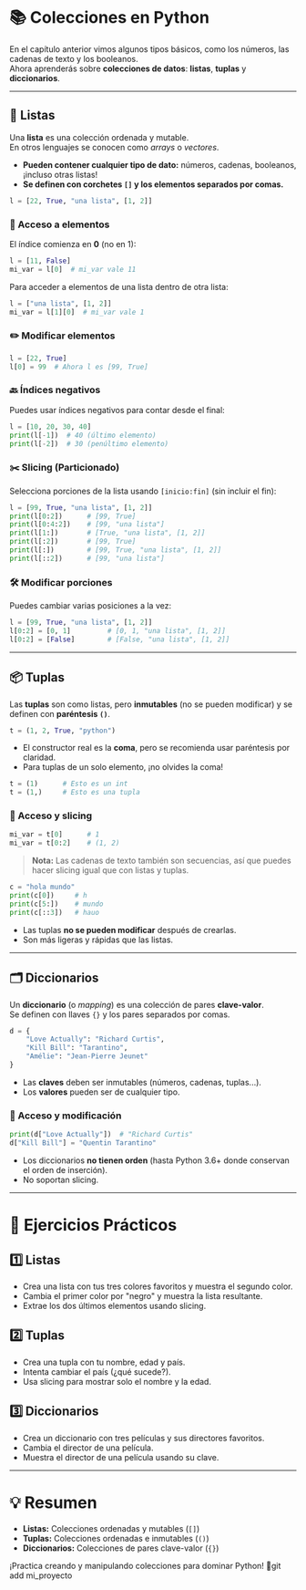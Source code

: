 # 📚 Colecciones en Python

En el capítulo anterior vimos algunos tipos básicos, como los números, las cadenas de texto y los booleanos.  
Ahora aprenderás sobre **colecciones de datos**: **listas**, **tuplas** y **diccionarios**.

---

## 📝 Listas

Una **lista** es una colección ordenada y mutable.  
En otros lenguajes se conocen como *arrays* o *vectores*.

- **Pueden contener cualquier tipo de dato:** números, cadenas, booleanos, ¡incluso otras listas!
- **Se definen con corchetes `[]` y los elementos separados por comas.**

```python
l = [22, True, "una lista", [1, 2]]
```

### 🔎 Acceso a elementos

El índice comienza en **0** (no en 1):

```python
l = [11, False]
mi_var = l[0]  # mi_var vale 11
```

Para acceder a elementos de una lista dentro de otra lista:

```python
l = ["una lista", [1, 2]]
mi_var = l[1][0]  # mi_var vale 1
```

### ✏️ Modificar elementos

```python
l = [22, True]
l[0] = 99  # Ahora l es [99, True]
```

### 🔙 Índices negativos

Puedes usar índices negativos para contar desde el final:

```python
l = [10, 20, 30, 40]
print(l[-1])  # 40 (último elemento)
print(l[-2])  # 30 (penúltimo elemento)
```

### ✂️ Slicing (Particionado)

Selecciona porciones de la lista usando `[inicio:fin]` (sin incluir el fin):

```python
l = [99, True, "una lista", [1, 2]]
print(l[0:2])      # [99, True]
print(l[0:4:2])    # [99, "una lista"]
print(l[1:])       # [True, "una lista", [1, 2]]
print(l[:2])       # [99, True]
print(l[:])        # [99, True, "una lista", [1, 2]]
print(l[::2])      # [99, "una lista"]
```

### 🛠️ Modificar porciones

Puedes cambiar varias posiciones a la vez:

```python
l = [99, True, "una lista", [1, 2]]
l[0:2] = [0, 1]         # [0, 1, "una lista", [1, 2]]
l[0:2] = [False]        # [False, "una lista", [1, 2]]
```

---

## 📦 Tuplas

Las **tuplas** son como listas, pero **inmutables** (no se pueden modificar) y se definen con **paréntesis `()`**.

```python
t = (1, 2, True, "python")
```

- El constructor real es la **coma**, pero se recomienda usar paréntesis por claridad.
- Para tuplas de un solo elemento, ¡no olvides la coma!

```python
t = (1)      # Esto es un int
t = (1,)     # Esto es una tupla
```

### 🔎 Acceso y slicing

```python
mi_var = t[0]      # 1
mi_var = t[0:2]    # (1, 2)
```

> **Nota:** Las cadenas de texto también son secuencias, así que puedes hacer slicing igual que con listas y tuplas.

```python
c = "hola mundo"
print(c[0])     # h
print(c[5:])    # mundo
print(c[::3])   # hauo
```

- Las tuplas **no se pueden modificar** después de crearlas.
- Son más ligeras y rápidas que las listas.

---

## 🗂️ Diccionarios

Un **diccionario** (o *mapping*) es una colección de pares **clave-valor**.  
Se definen con llaves `{}` y los pares separados por comas.

```python
d = {
    "Love Actually": "Richard Curtis",
    "Kill Bill": "Tarantino",
    "Amélie": "Jean-Pierre Jeunet"
}
```

- Las **claves** deben ser inmutables (números, cadenas, tuplas...).
- Los **valores** pueden ser de cualquier tipo.

### 🔎 Acceso y modificación

```python
print(d["Love Actually"])  # "Richard Curtis"
d["Kill Bill"] = "Quentin Tarantino"
```

- Los diccionarios **no tienen orden** (hasta Python 3.6+ donde conservan el orden de inserción).
- No soportan slicing.

---

# 🧪 Ejercicios Prácticos

## 1️⃣ Listas

- Crea una lista con tus tres colores favoritos y muestra el segundo color.
- Cambia el primer color por "negro" y muestra la lista resultante.
- Extrae los dos últimos elementos usando slicing.

## 2️⃣ Tuplas

- Crea una tupla con tu nombre, edad y país.
- Intenta cambiar el país (¿qué sucede?).
- Usa slicing para mostrar solo el nombre y la edad.

## 3️⃣ Diccionarios

- Crea un diccionario con tres películas y sus directores favoritos.
- Cambia el director de una película.
- Muestra el director de una película usando su clave.

---

# 💡 Resumen

- **Listas:** Colecciones ordenadas y mutables (`[]`)
- **Tuplas:** Colecciones ordenadas e inmutables (`()`)
- **Diccionarios:** Colecciones de pares clave-valor (`{}`)

¡Practica creando y manipulando colecciones para dominar Python! 🚀git add mi_proyecto